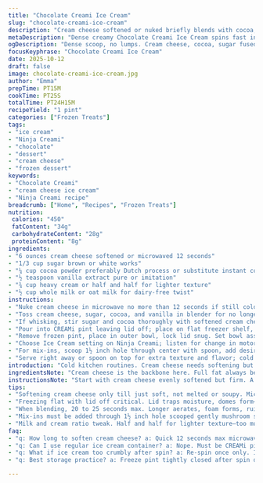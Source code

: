 ```yaml
---
title: "Chocolate Creami Ice Cream"
slug: "chocolate-creami-ice-cream"
description: "Cream cheese softened or nuked briefly blends with cocoa, sugar, and a cream-milk mix. Freeze in a specialized pint without lid to avoid blade-damaging humps. Spin with Ninja Creami, aiming for that dense, creamy scoop that won’t fail. Blend cycles cut short or mix by hand, a whisk’s your best friend if no blender. Perfect for mix-ins, stirred with a gentle hole through the center, then rerun briefly. Keep things chill, trust your eyes and feel for texture before adding time or flavor. Useful tips for substitutions and troubleshooting included."
metaDescription: "Dense creamy Chocolate Creami Ice Cream spins fast in Ninja. Softened cream cheese and Dutch cocoa with milk blend frozen flat no lid. Mix-ins handled with care."
ogDescription: "Dense scoop, no lumps. Cream cheese, cocoa, sugar fused, frozen flat. Ninja spin timed tight. Mix-ins sunk gently. Freeze long, no lid, no dome. Texture clues rule."
focusKeyphrase: "Chocolate Creami Ice Cream"
date: 2025-10-12
draft: false
image: chocolate-creami-ice-cream.jpg
author: "Emma"
prepTime: PT15M
cookTime: PT25S
totalTime: PT24H15M
recipeYield: "1 pint"
categories: ["Frozen Treats"]
tags:
- "ice cream"
- "Ninja Creami"
- "chocolate"
- "dessert"
- "cream cheese"
- "frozen dessert"
keywords:
- "Chocolate Creami"
- "cream cheese ice cream"
- "Ninja Creami recipe"
breadcrumb: ["Home", "Recipes", "Frozen Treats"]
nutrition: 
 calories: "450"
 fatContent: "34g"
 carbohydrateContent: "28g"
 proteinContent: "8g"
ingredients:
- "6 ounces cream cheese softened or microwaved 12 seconds"
- "1/3 cup sugar brown or white works"
- "¼ cup cocoa powder preferably Dutch process or substitute instant coffee"
- "½ teaspoon vanilla extract pure or imitation"
- "¾ cup heavy cream or half and half for lighter texture"
- "½ cup whole milk or oat milk for dairy-free twist"
instructions:
- "Nuke cream cheese in microwave no more than 12 seconds if still cold; no mush, just soft to touch."
- "Toss cream cheese, sugar, cocoa, and vanilla in blender for no longer than 25 seconds or mix vigorously by hand using rubber spatula and whisk to avoid foaming."
- "If whisking, stir sugar and cocoa thoroughly with softened cream cheese until gritty texture disappears; add cream & milk slow, keep whisking until mixture looks homogenous and sugar dissolved, no grain left."
- "Pour into CREAMi pint leaving lid off; place on flat freezer shelf, no tilt or wobble. Freeze 23 to 25 hours. Lid on causes ice domes that wreck blades — don’t risk it."
- "Remove frozen pint, place in outer bowl, lock lid snug. Set bowl assembly on machine base, twist handle right to raise the platform until locked tight."
- "Choose Ice Cream setting on Ninja Creami; listen for change in motor sound, usually done in under 1 minute but no longer than 35 seconds. If texture seems crumbly or chalky, run spin once more only."
- "For mix-ins, scoop 1½ inch hole through center with spoon, add desired chunks or swirls. Run Mix-in program once, do not overdo or ice cream gets dense and hard to scoop."
- "Serve right away or spoon on top for extra texture and flavor; cold air hitting mix-ins makes sound like crunch, will melt slower when ice cream softens."
introduction: "Cold kitchen routines. Cream cheese needs softening but no soupy mess—catch that line perfectly or blending ends in foam disaster. Tried blending longer once, ended up with stubborn air bubbles, piece-of-cake myth busted right there. Cream and milk ratio is key. Too much milk, sorbetish texture; too heavy cream, it won’t spin well. Freeze flat, no wiggle, no lid. That hump? Blade killer from past regrets. Spin times: a quick listen and feel tells the whole story, not the clock. Mix-ins must nest neatly, no giant chunks that jam machine. Ice cream lovers think texture means perfection — nah, it’s about timing. Experiment, listen, and trust your senses. Frozen creaminess comes alive not from clocks but close attention."
ingredientsNote: "Cream cheese is the backbone here. Full fat always better, but part-skim works with slight texture dulling. Microwave in 12-second bursts. Sugar type matters — brown sugar adds depth, but white dissolves fastest. Cocoa powder? Dutch process if you have it, natural if you don’t; each slightly changes the tang and bitterness. Vanilla can be real or imitation — you’d be surprised by the difference. Dairy cream and milk you can swap for half-and-half, or plant-based milks for allergies; oat milk is my go-to for neutral flavor, but thins the mix so cut sugar slightly if you use it. Blend speeds and times are critical — blend too long, you’ll aerate, no good. Hand whisk method works well if you’re patient, just don’t rush sugar dissolving or you’ll feel unwanted grit. Freeze at least 23 hours; shorter times cause ice crystals and a tough spin. No lid, remember. It’s simple but nuanced. These small adjustments save cleanup headaches and blade repairs."
instructionsNote: "Start with cream cheese evenly softened but firm. A quick microwave burst is fine — 12 seconds max, no melting. When blending, keep it brief; 20-25 seconds tops. Slow gradual whisking the alternative — think pancakes batter—no lumps allowed. Pour mixture in your pint container without its lid, set flat in freezer; a level surface critical to prevent nasty doming on top. Freeze long enough — 23 to 25 hours. When ready, carefully mount the pint in machine. Lock it solid. Turn handle to raise platform until it clicks. Selecting ice cream program is straightforward but you must watch. Listen for motor slowing, sound shifting - don’t overdo. One respin might be necessary but don’t overuse or risk foam and air pockets. Mix-ins staged with a gentle hole, no stabbing mush through container walls. Run Mix-in once to finish. Serve immediately to feel that cold cream hit your mouth just right. Leftover ice cream hardens fast, so plan serving size accordingly."
tips:
- "Softening cream cheese only till just soft, not melted or soupy. Microwave max 12 seconds in bursts. Still cold but no hard bits. This controls texture – too warm and you get air bubbles, too cold no blend smoothness."
- "Freezing flat with lid off critical. Lid traps moisture, domes form—blade killers. Level surface only; wobble = uneven ice, hard spins. 23 to 25 hours freeze best. Fewer crystal chances, better machine spin. Patience here beats rush."
- "When blending, 20 to 25 seconds max. Longer aerates, foam forms, ruins dense creaminess. Hand whisk as fallback. Start sugar and cocoa with cream cheese till grain gone; then slow cream and milk drips. No lumps or grain appreciated."
- "Mix-ins must be added through 1½ inch hole scooped gently mushroom style. Stabbing container walls or large chunks jam blades, cause motor strain. Mix once on Mix-in program only or ice gets dense, tough to scoop. Timing critical, listen to motor change."
- "Milk and cream ratio tweak. Half and half for lighter texture—too much milk gives sorbet feel, too much cream clogs spin. Oat milk neutral but thins mix, cut sugar slightly. Substitutions affect mouthfeel and freezing behavior, adjust accordingly."
faq:
- "q: How long to soften cream cheese? a: Quick 12 seconds max microwave. Still cold but no hard chunks. Too soft melts, ends with air bubbles if blended. Hand soften slow option but watch lumps."
- "q: Can I use regular ice cream container? a: Nope. Must be CREAMi pint with no lid during freeze. Lid traps moisture dome forms on top, blades hit and dull quickly. Level, flat surface freeze is key. Don’t risk it."
- "q: What if ice cream too crumbly after spin? a: Re-spin once only. If still dry, add splash milk, mix by hand gently, then rerun spin. Over spinning creates foam, air pockets. Hand mixing sugar fully also helps texture."
- "q: Best storage practice? a: Freeze pint tightly closed after spin done. Leave some air space tops harden fast. Serve fast once opened due to crystallization, soften quickly at room temp but re-freeze careful to avoid ice damage."

---
```

